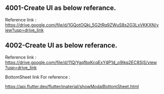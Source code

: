 ## 4001-Create UI as below referance.

Reference link : https://drive.google.com/file/d/1GQotOQkj_5G2tRq9ZWuS8s2G3LxVKKXN/view?usp=drive_link

## 4002-Create UI as below referance.

Reference link : https://drive.google.com/file/d/11QiYgqfbxKcqExY4P1d_o9Ikq2EC8SjS/view?usp=drive_link

BottomSheet link For reference :

https://api.flutter.dev/flutter/material/showModalBottomSheet.html
